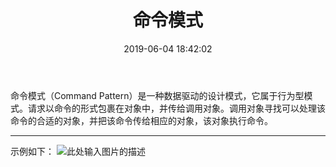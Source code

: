 ﻿---
layout: post
title:  "命令模式"
date:   2019-06-04 18:42:02
categories: 
   - 设计模式
tags:
   - 设计模式
---

命令模式（Command Pattern）是一种数据驱动的设计模式，它属于行为型模式。请求以命令的形式包裹在对象中，并传给调用对象。调用对象寻找可以处理该命令的合适的对象，并把该命令传给相应的对象，该对象执行命令。


----------

示例如下：
![此处输入图片的描述][1]


  [1]: https://www.runoob.com/wp-content/uploads/2014/08/command_pattern_uml_diagram.jpg